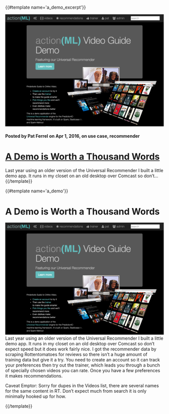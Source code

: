 {{#template name='a_demo_excerpt'}}

![image](/images/Guide-front-1024x7211.png)

#### Posted by **Pat Ferrel** on Apr 1, 2016, on **use case, recommender**

# [A Demo is Worth a Thousand Words](/blog/{{template}})

Last year using an older version of the Universal Recommender I built a little demo app. It runs in my closet on an old desktop over Comcast so don’t...
{{/template}}

{{#template name='a_demo'}}

# A Demo is Worth a Thousand Words

![image](/images/Guide-front-1024x7211.png)Last year using an older version of the Universal Recommender I built a little demo app. It runs in my closet on an old desktop over Comcast so don’t expect speed but it does work fairly nice. I got the recommender data by scraping Rottentomatoes for reviews so there isn’t a huge amount of training data but give it a try. You need to create an account so it can track your preferences then try out the trainer, which leads you through a bunch of specially chosen videos you can rate. Once you have a few preferences it makes recommendations.

Caveat Emptor: Sorry for dupes in the Videos list, there are several names for the same content in RT. Don’t expect much from search it is only minimally hooked up for how.

{{/template}}
